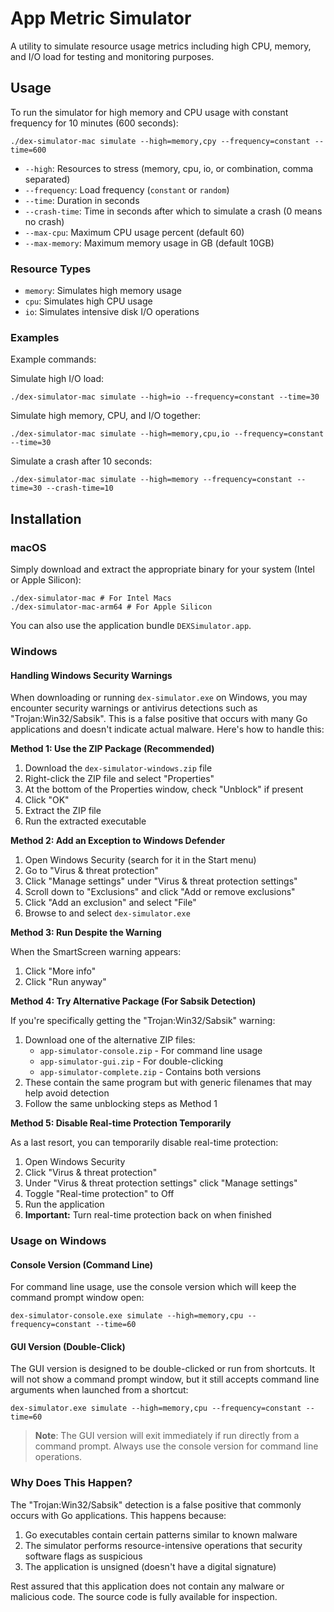 # App Metric Simulator
A utility to simulate resource usage metrics including high CPU, memory, and I/O load for testing and monitoring purposes.

## Usage

To run the simulator for high memory and CPU usage with constant frequency for 10 minutes (600 seconds):

```
./dex-simulator-mac simulate --high=memory,cpy --frequency=constant --time=600
```

- `--high`: Resources to stress (memory, cpu, io, or combination, comma separated)
- `--frequency`: Load frequency (`constant` or `random`)
- `--time`: Duration in seconds
- `--crash-time`: Time in seconds after which to simulate a crash (0 means no crash)
- `--max-cpu`: Maximum CPU usage percent (default 60)
- `--max-memory`: Maximum memory usage in GB (default 10GB)

### Resource Types
- `memory`: Simulates high memory usage
- `cpu`: Simulates high CPU usage
- `io`: Simulates intensive disk I/O operations

### Examples

Example commands:

Simulate high I/O load:
```
./dex-simulator-mac simulate --high=io --frequency=constant --time=30
```

Simulate high memory, CPU, and I/O together:
```
./dex-simulator-mac simulate --high=memory,cpu,io --frequency=constant --time=30
```

Simulate a crash after 10 seconds:
```
./dex-simulator-mac simulate --high=memory --frequency=constant --time=30 --crash-time=10
```

## Installation

### macOS
Simply download and extract the appropriate binary for your system (Intel or Apple Silicon):

```
./dex-simulator-mac # For Intel Macs
./dex-simulator-mac-arm64 # For Apple Silicon
```

You can also use the application bundle `DEXSimulator.app`.

### Windows

#### Handling Windows Security Warnings

When downloading or running `dex-simulator.exe` on Windows, you may encounter security warnings or antivirus detections such as "Trojan:Win32/Sabsik". This is a false positive that occurs with many Go applications and doesn't indicate actual malware. Here's how to handle this:

**Method 1: Use the ZIP Package (Recommended)**

1. Download the `dex-simulator-windows.zip` file
2. Right-click the ZIP file and select "Properties"
3. At the bottom of the Properties window, check "Unblock" if present
4. Click "OK"
5. Extract the ZIP file
6. Run the extracted executable

**Method 2: Add an Exception to Windows Defender**

1. Open Windows Security (search for it in the Start menu)
2. Go to "Virus & threat protection"
3. Click "Manage settings" under "Virus & threat protection settings"
4. Scroll down to "Exclusions" and click "Add or remove exclusions"
5. Click "Add an exclusion" and select "File"
6. Browse to and select `dex-simulator.exe`

**Method 3: Run Despite the Warning**

When the SmartScreen warning appears:
1. Click "More info"
2. Click "Run anyway"

**Method 4: Try Alternative Package (For Sabsik Detection)**

If you're specifically getting the "Trojan:Win32/Sabsik" warning:

1. Download one of the alternative ZIP files:
   - `app-simulator-console.zip` - For command line usage
   - `app-simulator-gui.zip` - For double-clicking
   - `app-simulator-complete.zip` - Contains both versions
2. These contain the same program but with generic filenames that may help avoid detection
3. Follow the same unblocking steps as Method 1

**Method 5: Disable Real-time Protection Temporarily**

As a last resort, you can temporarily disable real-time protection:

1. Open Windows Security
2. Click "Virus & threat protection"
3. Under "Virus & threat protection settings" click "Manage settings"
4. Toggle "Real-time protection" to Off
5. Run the application
6. **Important:** Turn real-time protection back on when finished

### Usage on Windows

#### Console Version (Command Line)

For command line usage, use the console version which will keep the command prompt window open:

```
dex-simulator-console.exe simulate --high=memory,cpu --frequency=constant --time=60
```

#### GUI Version (Double-Click)

The GUI version is designed to be double-clicked or run from shortcuts. It will not show a command prompt window, but it still accepts command line arguments when launched from a shortcut:

```
dex-simulator.exe simulate --high=memory,cpu --frequency=constant --time=60
```

> **Note**: The GUI version will exit immediately if run directly from a command prompt. Always use the console version for command line operations.

### Why Does This Happen?

The "Trojan:Win32/Sabsik" detection is a false positive that commonly occurs with Go applications. This happens because:

1. Go executables contain certain patterns similar to known malware
2. The simulator performs resource-intensive operations that security software flags as suspicious
3. The application is unsigned (doesn't have a digital signature)

Rest assured that this application does not contain any malware or malicious code. The source code is fully available for inspection.
 